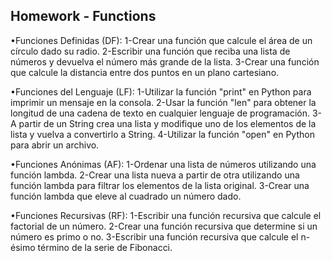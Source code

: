 
## Homework - Functions

•Funciones Definidas (DF):
1-Crear una función que calcule el área de un círculo dado su radio.
2-Escribir una función que reciba una lista de números y devuelva el número más grande de la lista.
3-Crear una función que calcule la distancia entre dos puntos en un plano cartesiano.

•Funciones del Lenguaje (LF):
1-Utilizar la función "print" en Python para imprimir un mensaje en la consola.
2-Usar la función "len" para obtener la longitud de una cadena de texto en cualquier lenguaje de programación.
3-A partir de un String crea una lista y modifique uno de los elementos de la lista y vuelva a convertirlo a String.
4-Utilizar la función "open" en Python para abrir un archivo.

•Funciones Anónimas (AF):
1-Ordenar una lista de números utilizando una función lambda.
2-Crear una lista nueva a partir de otra utilizando una función lambda para filtrar los elementos de la lista original.
3-Crear una función lambda que eleve al cuadrado un número dado.

•Funciones Recursivas (RF):
1-Escribir una función recursiva que calcule el factorial de un número.
2-Crear una función recursiva que determine si un número es primo o no.
3-Escribir una función recursiva que calcule el n-ésimo término de la serie de Fibonacci.
